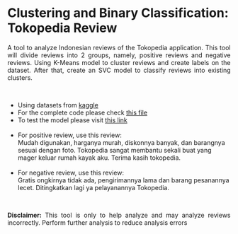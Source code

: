 # Clustering and Binary Classification: Tokopedia Review

<p style='text-align: justify;'>
A tool to analyze Indonesian reviews of the Tokopedia application. This tool will divide reviews into 2 groups, namely, positive reviews and negative reviews. Using K-Means model to cluster reviews and create labels on the dataset. After that, create an SVC model to classify reviews into existing clusters.
</p>

<br>

- Using datasets from [kaggle](https://www.kaggle.com/datasets/rezkyyayang/reviews-of-indonesian-app-startups-on-playstore?select=tokopedia.csv)
- For the complete code please check [this file](https://github.com/MaruliHTGL/Clustering-and-Multiclass-Classification-Customer-Segmentation/blob/bb1a96af1d1d961cf6005e587fc5ed224ebbaca0/Clustering%20and%20Multiclass%20Classification.ipynb)
- To test the model please visit [this link](https://tokopediareview.streamlit.app/)    <br> <br>
- For positive review, use this review:
  <br>
  Mudah digunakan, harganya murah, diskonnya banyak, dan barangnya sesuai dengan foto. Tokopedia sangat membantu sekali buat yang mager keluar rumah kayak aku. Terima kasih tokopedia.
  <br>
  <br>
- For negative review, use this review:
  <br>
  Gratis ongkirnya tidak ada, pengirimannya lama dan barang pesanannya lecet. Ditingkatkan lagi ya pelayanannya Tokopedia.

<br>

<p style='text-align: justify;'>
<strong> Disclaimer: </strong> This tool is only to help analyze and may analyze reviews incorrectly. Perform further analysis to reduce analysis errors
</p>

